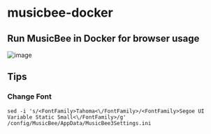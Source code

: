 # musicbee-docker
## Run MusicBee in Docker for browser usage

![image](https://user-images.githubusercontent.com/10107080/215308172-1c91aa40-b97a-4163-8716-fd333d07bda5.png)


## Tips
### Change Font
```
sed -i 's/<FontFamily>Tahoma<\/FontFamily>/<FontFamily>Segoe UI Variable Static Small<\/FontFamily>/g' /config/MusicBee/AppData/MusicBee3Settings.ini
```
